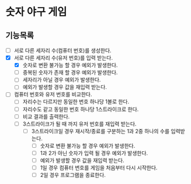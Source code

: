 # 숫자 야구 게임

## 기능목록

- [ ] 서로 다른 세자리 수(컴퓨터 번호)를 생성한다.
- [x] 서로 다른 세자리 수(유저 번호)를 입력 받는다.
    - [x] 숫자로 변환 불가능 할 경우 예외가 발생한다.
    - [ ] 중복된 숫자가 존재 할 경우 예외가 발생한다.
    - [ ] 세자리가 아닐 경우 예외가 발생한다.
    - [ ] 예외가 발생할 경우 값을 재입력 받는다.
- [ ] 컴퓨터 번호와 유저 번호를 비교한다.
    - [ ] 자리수는 다르지만 동일한 번호 하나당 1볼로 한다.
    - [ ] 자리수도 같고 동일한 번호 하나당 1스트라이크로 한다.
    - [ ] 비교 결과를 출력한다.
    - [ ] 3스트라이크가 될 때 까지 유저 번호를 재입력 받는다.
        - [ ] 3스트라이크일 경우 재시작/종료를 구분하는 1과 2중 하나의 수를 입력받는다.
            - [ ] 숫자로 변환 불가능 할 경우 예외가 발생한다.
            - [ ] 1과 2가 아닌 숫자가 입력 될 경우 예외가 발생한다.
            - [ ] 예외가 발생할 경우 값을 재입력 받는다.
            - [ ] 1일 경우 컴퓨터 번호를 게임을 처음부터 다시 시작한다.
            - [ ] 2일 경우 프로그램을 종료한다.
